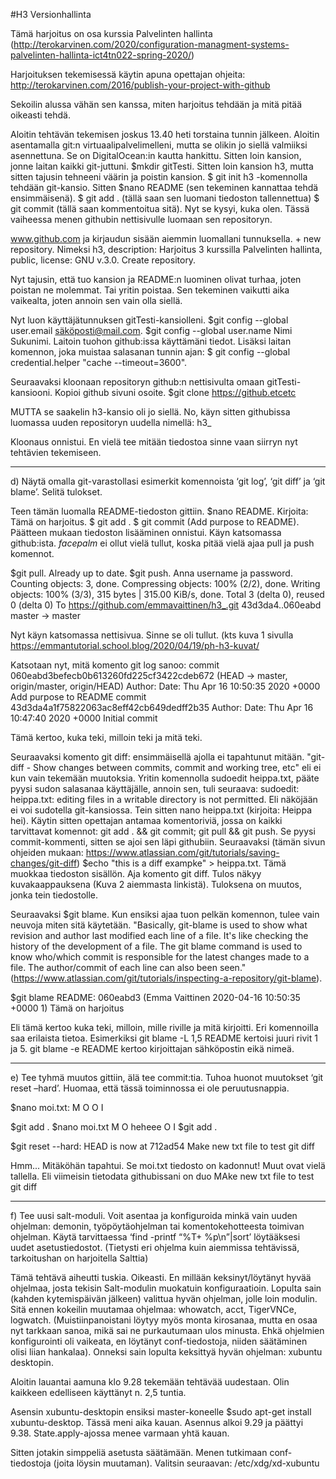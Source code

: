 #H3 Versionhallinta

Tämä harjoitus on osa kurssia Palvelinten hallinta (http://terokarvinen.com/2020/configuration-managment-systems-palvelinten-hallinta-ict4tn022-spring-2020/)

Harjoituksen tekemisessä käytin apuna opettajan ohjeita: http://terokarvinen.com/2016/publish-your-project-with-github

Sekoilin alussa vähän sen kanssa, miten harjoitus tehdään ja mitä pitää oikeasti tehdä.

Aloitin tehtävän tekemisen joskus 13.40 heti torstaina tunnin jälkeen. Aloitin asentamalla git:n virtuaalipalvelimelleni, mutta se olikin jo siellä valmiiksi asennettuna. Se on DigitalOcean:in kautta hankittu. Sitten loin kansion, jonne laitan kaikki git-juttuni. $mkdir gitTesti. Sitten loin kansion h3, mutta sitten tajusin tehneeni väärin ja poistin kansion. $ git init h3 -komennolla tehdään git-kansio. Sitten $nano README (sen tekeminen kannattaa tehdä ensimmäisenä). $ git add . (tällä saan sen luomani tiedoston tallennettua) $ git commit (tällä saan kommentoitua sitä). Nyt se kysyi, kuka olen. Tässä vaiheessa menen githubin nettisivulle luomaan sen repositoryn.

www.github.com ja kirjaudun sisään aiemmin luomallani tunnuksella. + new repository. Nimeksi h3, description: Harjoitus 3 kurssilla Palvelinten hallinta, public, license: GNU v.3.0. Create repository. 

Nyt tajusin, että tuo kansion ja README:n luominen olivat turhaa, joten poistan ne molemmat. Tai yritin poistaa. Sen tekeminen vaikutti aika vaikealta, joten annoin sen vain olla siellä.

Nyt luon käyttäjätunnuksen gitTesti-kansiolleni. $git config --global user.email säköposti@mail.com. $git config --global user.name Nimi Sukunimi. Laitoin tuohon github:issa käyttämäni tiedot. Lisäksi laitan komennon, joka muistaa salasanan tunnin ajan: $ git config --global credential.helper "cache --timeout=3600".

Seuraavaksi kloonaan repositoryn github:n nettisivulta omaan gitTesti-kansiooni. Kopioi github sivuni osoite. $git clone https://github.etcetc

MUTTA se saakelin h3-kansio oli jo siellä. No, käyn sitten githubissa luomassa uuden repositoryn uudella nimellä: h3_

Kloonaus onnistui. En vielä tee mitään tiedostoa sinne vaan siirryn nyt tehtävien tekemiseen.

----------------------------------------------

d) Näytä omalla git-varastollasi esimerkit komennoista ‘git log’, ‘git diff’ ja ‘git blame’. Selitä tulokset.

Teen tämän luomalla README-tiedoston gittiin. $nano README. Kirjoita: Tämä on harjoitus. $ git add . $ git commit (Add purpose to README). Päätteen mukaan tiedoston lisääminen onnistui. Käyn katsomassa github:ista. *facepalm* ei ollut vielä tullut, koska pitää vielä ajaa pull ja push komennot.

$git pull. Already up to date. $git push. Anna username ja password. Counting objects: 3, done.
Compressing objects: 100% (2/2), done.
Writing objects: 100% (3/3), 315 bytes | 315.00 KiB/s, done.
Total 3 (delta 0), reused 0 (delta 0)
To https://github.com/emmavaittinen/h3_.git
   43d3da4..060eabd  master -> master

Nyt käyn katsomassa nettisivua. Sinne se oli tullut. (kts kuva 1 sivulla https://emmantutorial.school.blog/2020/04/19/ph-h3-kuvat/

Katsotaan nyt, mitä komento git log sanoo: 
commit 060eabd3befecb0b613260fd225cf3422cdeb672 (HEAD -> master, origin/master, origin/HEAD)
Author: 
Date:   Thu Apr 16 10:50:35 2020 +0000
    Add purpose to README
commit 43d3da4a1f75822063ac8eff42cb649dedff2b35
Author: 
Date:   Thu Apr 16 10:47:40 2020 +0000
    Initial commit

Tämä kertoo, kuka teki, milloin teki ja mitä teki.

Seuraavaksi komento git diff: ensimmäisellä ajolla ei tapahtunut mitään. "git-diff - Show changes between commits, commit and working tree, etc" eli ei kun  vain tekemään muutoksia. Yritin komennolla sudoedit heippa.txt, pääte pyysi sudon salasanaa käyttäjälle, annoin sen, tuli seuraava: sudoedit: heippa.txt: editing files in a writable directory is not permitted. Eli näköjään ei voi sudotella git-kansiossa. Tein sitten nano heippa.txt (kirjoita: Heippa hei). Käytin sitten opettajan antamaa komentoriviä, jossa on kaikki tarvittavat komennot: git add . && git commit; git pull && git push. Se pyysi commit-kommenti, sitten se ajoi sen läpi githubiin. Seuraavaksi (tämän sivun ohjeiden mukaan: https://www.atlassian.com/git/tutorials/saving-changes/git-diff) $echo "this is a diff exampke" > heippa.txt. Tämä muokkaa tiedoston sisällön. Aja komento git diff. Tulos näkyy kuvakaappauksena (Kuva 2 aiemmasta linkistä). Tuloksena on muutos, jonka tein tiedostolle.

Seuraavaksi $git blame. Kun ensiksi ajaa tuon pelkän komennon, tulee vain neuvoja miten sitä käytetään. "Basically, git-blame is used to show what revision and author last modified each line of a file. It's like checking the history of the development of a file. The git blame command is used to know who/which commit is responsible for the latest changes made to a file. The author/commit of each line can also been seen." (https://www.atlassian.com/git/tutorials/inspecting-a-repository/git-blame).

$git blame README: 060eabd3 (Emma Vaittinen 2020-04-16 10:50:35 +0000 1) Tämä on harjoitus

Eli tämä kertoo kuka teki, milloin, mille riville ja mitä kirjoitti. Eri komennoilla saa erilaista tietoa. Esimerkiksi git blame -L 1,5 README kertoisi juuri rivit 1 ja 5. git blame -e README kertoo kirjoittajan sähköpostin eikä nimeä.

-------------------------------

e) Tee tyhmä muutos gittiin, älä tee commit:tia. Tuhoa huonot muutokset ‘git reset –hard’. Huomaa, että tässä toiminnossa ei ole peruutusnappia.

$nano moi.txt:
M
O
O
I

$git add .
$nano moi.txt
M
O
heheee
O
I
$git add .

$git reset --hard:
HEAD is now at 712ad54 Make new txt file to test git diff

Hmm... Mitäköhän tapahtui. Se moi.txt tiedosto on kadonnut! Muut ovat vielä tallella. Eli viimeisin tietodata githubissani on duo MAke new txt file to test git diff

-------------------------------

f) Tee uusi salt-moduli. Voit asentaa ja konfiguroida minkä vain uuden ohjelman: demonin, työpöytäohjelman tai komentokehotteesta toimivan ohjelman. Käytä tarvittaessa ‘find -printf “%T+ %p\n”|sort’ löytääksesi uudet asetustiedostot. (Tietysti eri ohjelma kuin aiemmissa tehtävissä, tarkoitushan on harjoitella Salttia)

Tämä tehtävä aiheutti tuskia. Oikeasti. En millään keksinyt/löytänyt hyvää ohjelmaa, josta tekisin Salt-modulin muokatuin konfiguraatioin. Lopulta sain (kahden kytemispäivän jälkeen) valittua hyvän ohjelman, jolle loin modulin. Sitä ennen kokeilin muutamaa ohjelmaa: whowatch, acct, TigerVNCe, logwatch. (Muistiinpanoistani löytyy myös monta kirosanaa, mutta en osaa nyt tarkkaan sanoa, mikä sai ne purkautumaan ulos minusta. Ehkä ohjelmien konfigurointi oli vaikeata, en löytänyt conf-tiedostoja, niiden säätäminen olisi liian hankalaa). Onneksi sain lopulta keksittyä hyvän ohjelman: xubuntu desktopin.

Aloitin lauantai aamuna klo 9.28 tekemään tehtävää uudestaan. Olin kaikkeen edelliseen käyttänyt n. 2,5 tuntia.

Asensin xubuntu-desktopin ensiksi master-koneelle $sudo apt-get install xubuntu-desktop. Tässä meni aika kauan. Asennus alkoi 9.29 ja päättyi 9.38. State.apply-ajossa menee varmaan yhtä kauan.

Sitten jotakin simppeliä asetusta säätämään. Menen tutkimaan conf-tiedostoja (joita löysin muutaman). Valitsin seuraavan: /etc/xdg/xd-xubuntu


